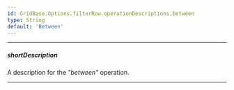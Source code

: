 ```yaml
---
id: GridBase.Options.filterRow.operationDescriptions.between
type: String
default: 'Between'
---
```

---
##### shortDescription
A description for the *"between"* operation.

---
